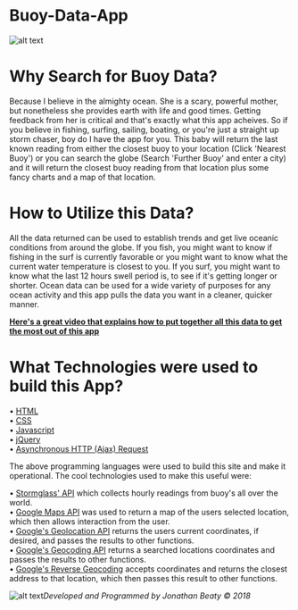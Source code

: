 # Buoy-Data-App
![alt text](https://c2.staticflickr.com/2/1980/45164389582_eba5ca9bd5_c.jpg)

# Why Search for Buoy Data?
Because I believe in the almighty ocean. She is a scary, powerful mother, but nonetheless she provides earth with life and good times. Getting feedback from her is critical and that's exactly what this app acheives. So if you believe in fishing, surfing, sailing, boating, or you're just a straight up storm chaser, boy do I have the app for you. This baby will return the last known reading from either the closest buoy to your location (Click 'Nearest Buoy') or you can search the globe (Search 'Further Buoy' and enter a city) and it will return the closest buoy reading from that location plus some fancy charts and a map of that location. 

# How to Utilize this Data? 
All the data returned can be used to establish trends and get live oceanic conditions from around the globe. If you fish, you might want to know if fishing in the surf is currently favorable or you might want to know what the current water temperature is closest to you. If you surf, you might want to know what the last 12 hours swell period is, to see if it's getting longer or shorter. Ocean data can be used for a wide variety of purposes for any ocean activity and this app pulls the data you want in a cleaner, quicker manner. 

<b>[Here's a great video that explains how to put together all this data to get the most out of this app](https://youtu.be/Yl14Dggru0o)</b>

# What Technologies were used to build this App? 
• [HTML](https://developer.mozilla.org/en-US/docs/Web/HTML)</br>
• [CSS](https://developer.mozilla.org/en-US/docs/Web/CSS)</br>
• [Javascript](https://www.javascript.com/)</br>
• [jQuery](https://jquery.com/)</br>
• [Asynchronous HTTP (Ajax) Request](http://api.jquery.com/jquery.ajax/)</br> 

The above programming languages were used to build this site and make it operational. The cool technologies used to make this useful were:

• [Stormglass' API](https://stormglass.io/) which collects hourly readings from buoy's all over the world. </br>
• [Google Maps API](https://developers.google.com/maps/documentation/) was used to return a map of the users selected location, which then allows interaction from the user. </br> 
• [Google's Geolocation API](https://developers.google.com/maps/documentation/geolocation/intro) returns the users current coordinates, if desired, and passes the results to other functions. </br>
• [Google's Geocoding API](https://developers.google.com/maps/documentation/geocoding/start) returns a searched locations coordinates and passes the results to other functions. </br>
• [Google's Reverse Geocoding](https://developers.google.com/maps/documentation/javascript/examples/geocoding-reverse) accepts coordinates and returns the closest address to that location, which then passes this result to other functions. </br>


![alt text](https://c1.staticflickr.com/1/904/41897000462_f1efd4ffbc_t.jpg)<i>Developed and Programmed by Jonathan Beaty &copy; 2018</i>
